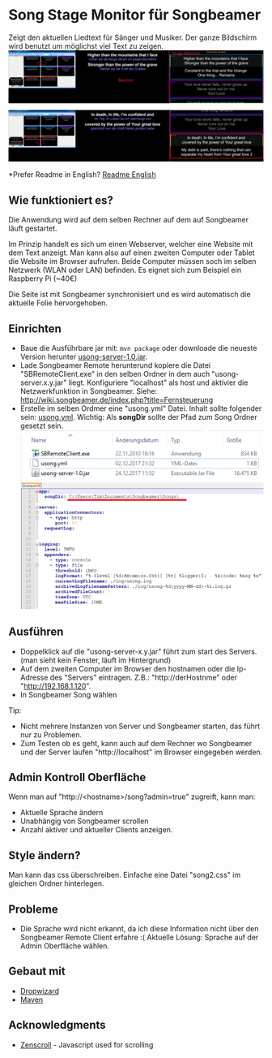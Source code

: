 # Song Stage Monitor für Songbeamer

Zeigt den aktuellen Liedtext für Sänger und Musiker. 
Der ganze Bildschirm wird benutzt um möglichst viel Text zu zeigen.
![Alt text](/screenshot.png?raw=true "Screenshots")

*Prefer Readme in English? [Readme English](README.md)


## Wie funktioniert es?

Die Anwendung wird auf dem selben Rechner auf dem auf Songbeamer läuft gestartet.

Im Prinzip handelt es sich um einen Webserver, welcher eine Website mit dem Text anzeigt.
Man kann also auf einen zweiten Computer oder Tablet die Website im Browser aufrufen. 
Beide Computer müssen soch im selben Netzwerk (WLAN oder LAN) befinden.
Es eignet sich zum Beispiel ein Raspberry Pi (~40€)

Die Seite ist mit Songbeamer synchronisiert und es wird automatisch die aktuelle Folie hervorgehoben.

## Einrichten
* Baue die Ausführbare jar mit: ```mvn package``` oder downloade die neueste Version herunter [usong-server-1.0.jar](/build/usong-server-1.0.jar).
* Lade Songbeamer Remote herunterund kopiere die Datei "SBRemoteClient.exe" in den selben Ordner in dem auch "usong-server.x.y.jar" liegt.
Konfiguriere "localhost" als host und aktivier die Netzwerkfunktion in Songbeamer. Siehe: http://wiki.songbeamer.de/index.php?title=Fernsteuerung
* Erstelle im selben Ordmer eine "usong.yml" Datei. Inhalt sollte folgender sein: [usong.yml](usong.yml). 
Wichtig: Als <b>songDir</b> sollte der Pfad zum Song Ordner gesetzt sein. 
![Alt text](/build/setup-example.PNG?raw=true "Setup example Screenshot")
![Alt text](/build/usong-yml-example.PNG?raw=true "usong.yml example Screenshot")

## Ausführen
* Doppelklick auf die "usong-server-x.y.jar" führt zum start des Servers. (man sieht kein Fenster, läuft im Hintergrund)
* Auf dem zweiten Computer im Browser den hostnamen oder die Ip-Adresse des "Servers" eintragen.
Z.B.: "http://derHostnme" oder "http://192.168.1.120".
* In Songbeamer Song wählen

Tip: 
* Nicht mehrere Instanzen von Server und Songbeamer starten, das führt nur zu Problemen.
* Zum Testen ob es geht, kann auch auf dem Rechner wo Songbeamer und der Server laufen 
"http://localhost" im Browser eingegeben werden.

## Admin Kontroll Oberfläche
Wenn man auf "http://&lt;hostname&gt;/song?admin=true" zugreift, kann man: 
* Aktuelle Sprache ändern
* Unabhängig von Songbeamer scrollen
* Anzahl aktiver und aktueller Clients anzeigen.

## Style ändern?
Man kann das css überschreiben. Einfache eine Datei "song2.css" im gleichen Ordner hinterlegen.

## Probleme
* Die Sprache wird nicht erkannt, da ich diese Information nicht über den Songbeamer Remote Client erfahre :(
Aktuelle Lösung: Sprache auf der Admin Oberfläche wählen.

## Gebaut mit
* [Dropwizard](http://www.dropwizard.io/1.0.2/docs/)
* [Maven](https://maven.apache.org/)

## Acknowledgments
* [Zenscroll](https://github.com/zengabor/zenscroll) - Javascript used for scrolling